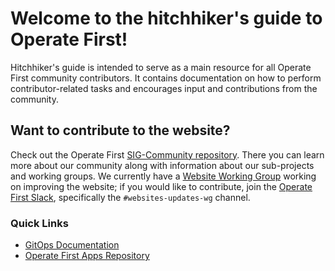 # Welcome to the hitchhiker's guide to Operate First!

Hitchhiker's guide is intended to serve as a main resource for all Operate First community contributors. It contains
documentation on how to perform contributor-related tasks and encourages input and contributions from the community.

## Want to contribute to the website?
Check out the Operate First [SIG-Community repository](https://github.com/operate-first/community). There you can learn more about our community along with information about our sub-projects and working groups. We currently have a [Website Working Group](https://github.com/operate-first/community/tree/main/sig-community) working on improving the website; if you would like to contribute, join the [Operate First Slack](https://join.slack.com/t/operatefirst/shared_invite/zt-o2gn4wn8-O39g7sthTAuPCvaCNRnLww), specifically the `#websites-updates-wg` channel.

### Quick Links
- [GitOps Documentation](https://www.operate-first.cloud/apps/content/README.html)
- [Operate First Apps Repository](https://github.com/operate-first/apps)